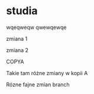 # studia
wqeqweqw
qwewqewqe



zmiana 1 

zmiana 2

COPYA


Takie tam różne zmiany w kopii A

Rózne fajne zmian branch